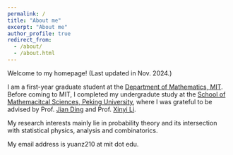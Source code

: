 ```yaml
---
permalink: /
title: "About me"
excerpt: "About me"
author_profile: true
redirect_from: 
  - /about/
  - /about.html
---
```


Welcome to my homepage! (Last updated in Nov. 2024.)

I am a first-year graduate student at the [Department of Mathematics, MIT](https://math.mit.edu/). Before coming to MIT, I completed my undergradute study at the [School of Mathemacitcal Sciences, Peking University](https://www.math.pku.edu.cn/), where I was grateful to be advised by Prof. [Jian Ding](https://www.math.pku.edu.cn/teachers/dingjian/index.html) and Prof. [Xinyi Li](http://faculty.bicmr.pku.edu.cn/~xinyili/). 

My research interests mainly lie in probability theory and its intersection with statistical physics, analysis and combinatorics.

My email address is yuanz210 at mit dot edu.
